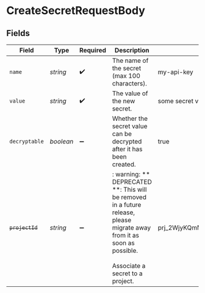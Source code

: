 # CreateSecretRequestBody


## Fields

| Field                                                                                                                                                     | Type                                                                                                                                                      | Required                                                                                                                                                  | Description                                                                                                                                               | Example                                                                                                                                                   |
| --------------------------------------------------------------------------------------------------------------------------------------------------------- | --------------------------------------------------------------------------------------------------------------------------------------------------------- | --------------------------------------------------------------------------------------------------------------------------------------------------------- | --------------------------------------------------------------------------------------------------------------------------------------------------------- | --------------------------------------------------------------------------------------------------------------------------------------------------------- |
| `name`                                                                                                                                                    | *string*                                                                                                                                                  | :heavy_check_mark:                                                                                                                                        | The name of the secret (max 100 characters).                                                                                                              | my-api-key                                                                                                                                                |
| `value`                                                                                                                                                   | *string*                                                                                                                                                  | :heavy_check_mark:                                                                                                                                        | The value of the new secret.                                                                                                                              | some secret value                                                                                                                                         |
| `decryptable`                                                                                                                                             | *boolean*                                                                                                                                                 | :heavy_minus_sign:                                                                                                                                        | Whether the secret value can be decrypted after it has been created.                                                                                      | true                                                                                                                                                      |
| ~~`projectId`~~                                                                                                                                           | *string*                                                                                                                                                  | :heavy_minus_sign:                                                                                                                                        | : warning: ** DEPRECATED **: This will be removed in a future release, please migrate away from it as soon as possible.<br/><br/>Associate a secret to a project. | prj_2WjyKQmM8ZnGcJsPWMrHRHrE                                                                                                                              |